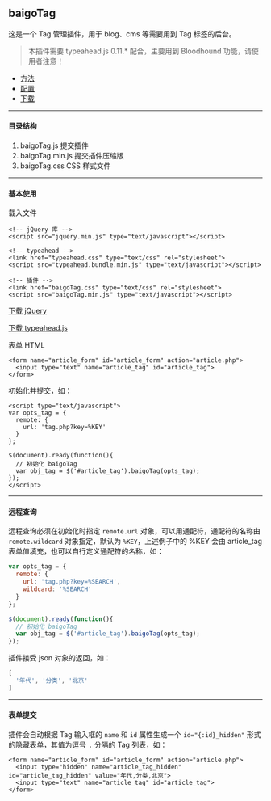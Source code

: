 ## baigoTag

这是一个 Tag 管理插件，用于 blog、cms 等需要用到 Tag 标签的后台。

> 本插件需要 typeahead.js 0.11.* 配合，主要用到 Bloodhound 功能，请使用者注意！

* [方法](method.md)
* [配置](option.md)
* [下载](https://github.com/baigoStudio/ginkgo/tree/master/public/static/lib/baigoTag/)

----------

<span id="dir"></span>

#### 目录结构

1. baigoTag.js 提交插件
2. baigoTag.min.js 提交插件压缩版
2. baigoTag.css CSS 样式文件

----------

<span id="use"></span>

#### 基本使用

载入文件

``` markup
<!-- jQuery 库 -->
<script src="jquery.min.js" type="text/javascript"></script>

<!-- typeahead -->
<link href="typeahead.css" type="text/css" rel="stylesheet">
<script src="typeahead.bundle.min.js" type="text/javascript"></script>

<!-- 插件 -->
<link href="baigoTag.css" type="text/css" rel="stylesheet">
<script src="baigoTag.min.js" type="text/javascript"></script>
```

[下载 jQuery](http://www.jquery.com)

[下载 typeahead.js](https://github.com/twitter/typeahead.js)

表单 HTML

``` markup
<form name="article_form" id="article_form" action="article.php">
  <input type="text" name="article_tag" id="article_tag">
</form>
```

初始化并提交，如：

``` markup
<script type="text/javascript">
var opts_tag = {
  remote: {
    url: 'tag.php?key=%KEY'
  }
};

$(document).ready(function(){
  // 初始化 baigoTag
  var obj_tag = $('#article_tag').baigoTag(opts_tag);
});
</script>
```

----------

<span id="remore"></span>

#### 远程查询

远程查询必须在初始化时指定 `remote.url` 对象，可以用通配符，通配符的名称由 `remote.wildcard` 对象指定，默认为 `%KEY`，上述例子中的 %KEY 会由 article_tag 表单值填充，也可以自行定义通配符的名称，如：

``` javascript
var opts_tag = {
  remote: {
    url: 'tag.php?key=%SEARCH',
    wildcard: '%SEARCH'
  }
};

$(document).ready(function(){
  // 初始化 baigoTag
  var obj_tag = $('#article_tag').baigoTag(opts_tag);
});
```

插件接受 json 对象的返回，如：

``` javascript
[
  '年代', '分类', '北京'
]
```

----------

<span id="submit"></span>

#### 表单提交

插件会自动根据 Tag 输入框的 `name` 和 `id` 属性生成一个 `id="{:id}_hidden"` 形式的隐藏表单，其值为逗号 <kbd>,</kbd> 分隔的 Tag 列表，如：

``` markup
<form name="article_form" id="article_form" action="article.php">
  <input type="hidden" name="article_tag_hidden" id="article_tag_hidden" value="年代,分类,北京">
  <input type="text" name="article_tag" id="article_tag">
</form>
```
